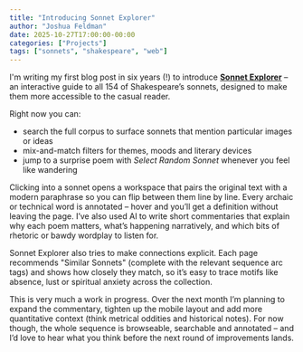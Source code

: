 ```yaml
---
title: "Introducing Sonnet Explorer"
author: "Joshua Feldman"
date: 2025-10-27T17:00:00-00:00
categories: ["Projects"]
tags: ["sonnets", "shakespeare", "web"]
---
```


I'm writing my first blog post in six years (!) to introduce **[Sonnet Explorer](https://sonnetexplorer.com/)** – an interactive guide to all 154 of Shakespeare’s sonnets, designed to make them more accessible to the casual reader.

Right now you can:

- search the full corpus to surface sonnets that mention particular images or ideas
- mix-and-match filters for themes, moods and literary devices
- jump to a surprise poem with _Select Random Sonnet_ whenever you feel like wandering

Clicking into a sonnet opens a workspace that pairs the original text with a modern paraphrase so you can flip between them line by line. Every archaic or technical word is annotated – hover and you’ll get a definition without leaving the page. I’ve also used AI to write short commentaries that explain why each poem matters, what’s happening narratively, and which bits of rhetoric or bawdy wordplay to listen for.

Sonnet Explorer also tries to make connections explicit. Each page recommends "Similar Sonnets" (complete with the relevant sequence arc tags) and shows how closely they match, so it’s easy to trace motifs like absence, lust or spiritual anxiety across the collection.

This is very much a work in progress. Over the next month I’m planning to expand the commentary, tighten up the mobile layout and add more quantitative context (think metrical oddities and historical notes). For now though, the whole sequence is browseable, searchable and annotated – and I’d love to hear what you think before the next round of improvements lands.
